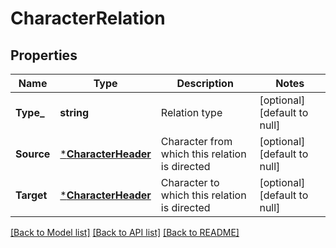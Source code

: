 # CharacterRelation

## Properties
Name | Type | Description | Notes
------------ | ------------- | ------------- | -------------
**Type_** | **string** | Relation type | [optional] [default to null]
**Source** | [***CharacterHeader**](CharacterHeader.md) | Character from which this relation is directed | [optional] [default to null]
**Target** | [***CharacterHeader**](CharacterHeader.md) | Character to which this relation is directed | [optional] [default to null]

[[Back to Model list]](../README.md#documentation-for-models) [[Back to API list]](../README.md#documentation-for-api-endpoints) [[Back to README]](../README.md)


